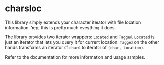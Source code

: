 charsloc
========

This library simply extends your character iterator with file location
information. Yep, this is pretty much eveything it does.

The library provides two iterator wrappers: `Located` and `Tagged`. `Located` is just an iterator that lets you query it for current location. `Tagged` on the other hands transforms an iterator of `char`s to iterator of `(char, Location)`.

Refer to the documentation for more information and usage samples.
